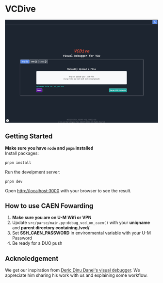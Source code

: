# VCDive


![Home Page](/github_readme/home_page.jpg)

## Getting Started

**Make sure you have `node` and `pnpm` installed**  
Install packages:

```bash
pnpm install
```

Run the develpment server:
```bash
pnpm dev
```

Open [http://localhost:3000](http://localhost:3000) with your browser to see the result.

## How to use CAEN Fowarding

1. **Make sure you are on U-M Wifi or VPN**
2. Update `src/parse/main.py:debug_vcd_on_caen()` with your **uniqname** and **parent directory containing /vcd/**
3. Set **SSH_CAEN_PASSWORD** in environmental variable with your U-M Password
4. Be ready for a DUO push

## Acknoledgement
We get our inspiration from [Deric Dinu Danel's visual debugger](https://github.com/dericdinudaniel/eecs470-p4-gui-debugger.git). We appreciate him sharing his work with us and explaining some workflow. 

<!-- You can start editing the page by modifying `app/page.tsx`. The page auto-updates as you edit the file. -->

<!-- This project uses [`next/font`](https://nextjs.org/docs/app/building-your-application/optimizing/fonts) to automatically optimize and load [Geist](https://vercel.com/font), a new font family for Vercel.

## Learn More

To learn more about Next.js, take a look at the following resources:

- [Next.js Documentation](https://nextjs.org/docs) - learn about Next.js features and API.
- [Learn Next.js](https://nextjs.org/learn) - an interactive Next.js tutorial.

You can check out [the Next.js GitHub repository](https://github.com/vercel/next.js) - your feedback and contributions are welcome!

## Deploy on Vercel

The easiest way to deploy your Next.js app is to use the [Vercel Platform](https://vercel.com/new?utm_medium=default-template&filter=next.js&utm_source=create-next-app&utm_campaign=create-next-app-readme) from the creators of Next.js.

Check out our [Next.js deployment documentation](https://nextjs.org/docs/app/building-your-application/deploying) for more details. -->
